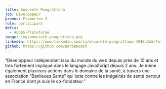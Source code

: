 ```yaml
---
title: Anoureth Pongrattana
job: Développeur
promos: Promotion 3
role: participant
defis:
  - ACOSS-Plateforme
image: img/anoureth-pongrattana.png
linkedin: https://www.linkedin.com/in/anoureth-pongrattana-3946b2a5/?originalSubdomain=fr
github: https://github.com/BarbeNoash
---
```

“Développeur indépendant issu du monde du web depuis près de 10 ans et très fortement impliqué dans le langage JavaScript depuis 2 ans. Je mène également plusieurs actions dans le domaine de la santé, à travers une association “Banlieues Santé” qui lutte contre les inégalités de santé partout en France dont je suis le co-fondateur.”